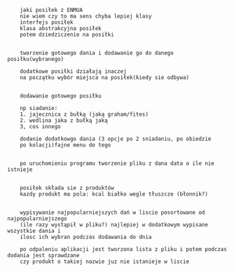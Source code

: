 
        jaki posiłek z ENMUA
        nie wiem czy to ma sens chyba lepiej klasy
        interfejs posiłek
        klasa abstrakcyjna posiłek
        potem dziedziczenie na posiłki


        tworzenie gotowego dania i dodawanie go do danego posiłku(wybranego)

        dodatkowe posiłki działają inaczej
        na początku wybór miejsca na posiłek(kiedy sie odbywa)


        dodawanie gotowego posiłku

        np siadanie:
        1. jajecznica z bułką (jaką graham/fites)
        2. wedlina jaka z bułką jaką
        3, cos innego

        dodanie dodatkowgo dania (3 opcje po 2 sniadaniu, po obiedzie
        po kolacji)fajne menu do tego


        po uruchomieniu programu tworzenie pliku z dana data o ile nie istnieje


        posiłek składa sie z produktów
        kazdy produkt ma pola: kcal białko wegle tłuszcze (błonnik?)


        wypisywanie najpopularniejszych dań w liscie posortowane od najpopularniejszego
        (ile razy wystąpił w pliku?) najlepiej w dodatkowym wypisane wszystkie dania i
        ilosc ich wybran podczas dodawania do dnia

        po odpaleniu aplikacji jest tworzona lista z pliku i potem podczas dodania jest sprawdzane 
        czy produkt o takiej nazwie juz nie istanieje w liscie
